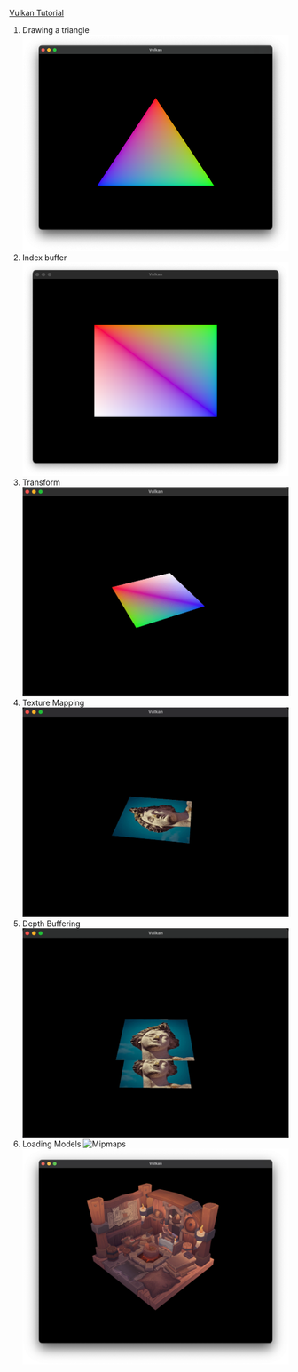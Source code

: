 [Vulkan Tutorial](https://vulkan-tutorial.com/)
1. Drawing a triangle
    ![Triangle](pics/drawing-a-triangle.png)
2. Index buffer
    ![Index buffer](pics/index-buffer.png)
3. Transform
    ![Transform](pics/transform.gif)
4. Texture Mapping
    ![Texture Mapping](pics/texture-mapping.gif)
5. Depth Buffering
    ![Depth Test](pics/depth-test.gif)
6. Loading Models
	![Mipmaps](pics/mipmaps.png)
	![Multisampling](pics/multisampling.png)
